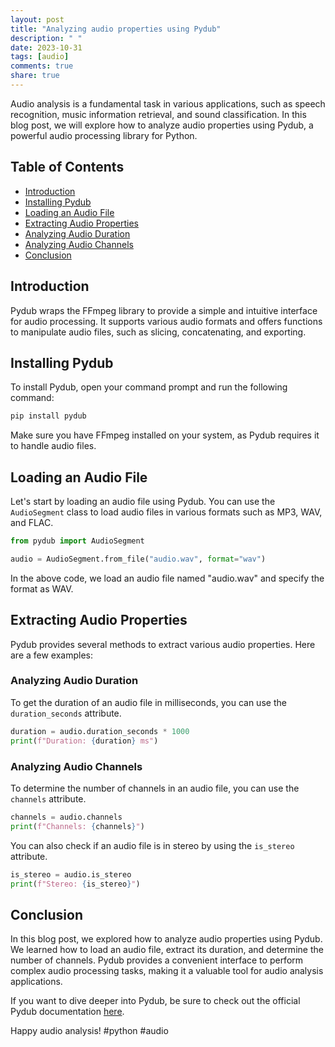 ```yaml
---
layout: post
title: "Analyzing audio properties using Pydub"
description: " "
date: 2023-10-31
tags: [audio]
comments: true
share: true
---
```


Audio analysis is a fundamental task in various applications, such as speech recognition, music information retrieval, and sound classification. In this blog post, we will explore how to analyze audio properties using Pydub, a powerful audio processing library for Python.

## Table of Contents
- [Introduction](#introduction)
- [Installing Pydub](#installing-pydub)
- [Loading an Audio File](#loading-an-audio-file)
- [Extracting Audio Properties](#extracting-audio-properties)
- [Analyzing Audio Duration](#analyzing-audio-duration)
- [Analyzing Audio Channels](#analyzing-audio-channels)
- [Conclusion](#conclusion)

## Introduction<a name="introduction"></a>
Pydub wraps the FFmpeg library to provide a simple and intuitive interface for audio processing. It supports various audio formats and offers functions to manipulate audio files, such as slicing, concatenating, and exporting.

## Installing Pydub<a name="installing-pydub"></a>
To install Pydub, open your command prompt and run the following command:

```bash
pip install pydub
```

Make sure you have FFmpeg installed on your system, as Pydub requires it to handle audio files.

## Loading an Audio File<a name="loading-an-audio-file"></a>
Let's start by loading an audio file using Pydub. You can use the `AudioSegment` class to load audio files in various formats such as MP3, WAV, and FLAC.

```python
from pydub import AudioSegment

audio = AudioSegment.from_file("audio.wav", format="wav")
```

In the above code, we load an audio file named "audio.wav" and specify the format as WAV.

## Extracting Audio Properties<a name="extracting-audio-properties"></a>
Pydub provides several methods to extract various audio properties. Here are a few examples:

### Analyzing Audio Duration<a name="analyzing-audio-duration"></a>
To get the duration of an audio file in milliseconds, you can use the `duration_seconds` attribute.

```python
duration = audio.duration_seconds * 1000
print(f"Duration: {duration} ms")
```

### Analyzing Audio Channels<a name="analyzing-audio-channels"></a>
To determine the number of channels in an audio file, you can use the `channels` attribute.

```python
channels = audio.channels
print(f"Channels: {channels}")
```

You can also check if an audio file is in stereo by using the `is_stereo` attribute.

```python
is_stereo = audio.is_stereo
print(f"Stereo: {is_stereo}")
```

## Conclusion<a name="conclusion"></a>
In this blog post, we explored how to analyze audio properties using Pydub. We learned how to load an audio file, extract its duration, and determine the number of channels. Pydub provides a convenient interface to perform complex audio processing tasks, making it a valuable tool for audio analysis applications.

If you want to dive deeper into Pydub, be sure to check out the official Pydub documentation [here](https://github.com/jiaaro/pydub). 

Happy audio analysis! #python #audio